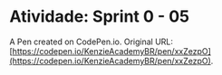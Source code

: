 # Atividade: Sprint 0 - 05

A Pen created on CodePen.io. Original URL: [https://codepen.io/KenzieAcademyBR/pen/xxZezpO](https://codepen.io/KenzieAcademyBR/pen/xxZezpO).


